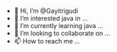 - 👋 Hi, I’m @Gayitrigudi
- 👀 I’m interested java in ...
- 🌱 I’m currently learning java ...
- 💞️ I’m looking to collaborate on ...
- 📫 How to reach me ...

<!---
Gayitrigudi/Gayitrigudi is a ✨ special ✨ repository because its `README.md` (this file) appears on your GitHub profile.
You can click the Preview link to take a look at your changes.
--->
